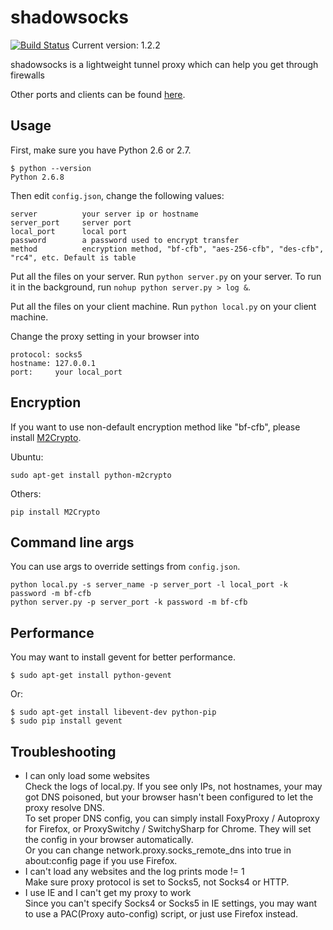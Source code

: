 shadowsocks
===========

[![Build Status](https://travis-ci.org/clowwindy/shadowsocks.png)](https://travis-ci.org/clowwindy/shadowsocks)
Current version: 1.2.2

shadowsocks is a lightweight tunnel proxy which can help you get through firewalls

Other ports and clients can be found [here](https://github.com/clowwindy/shadowsocks/wiki/Ports-and-Clients).

Usage
-----------

First, make sure you have Python 2.6 or 2.7.

    $ python --version
    Python 2.6.8


Then edit `config.json`, change the following values:

    server          your server ip or hostname
    server_port     server port
    local_port      local port
    password        a password used to encrypt transfer
    method          encryption method, "bf-cfb", "aes-256-cfb", "des-cfb", "rc4", etc. Default is table


Put all the files on your server. Run `python server.py` on your server. To run it in the background, run `nohup python server.py > log &`.

Put all the files on your client machine. Run `python local.py` on your client machine.

Change the proxy setting in your browser into

    protocol: socks5
    hostname: 127.0.0.1
    port:     your local_port

Encryption
------------

If you want to use non-default encryption method like "bf-cfb", please install [M2Crypto](http://chandlerproject.org/Projects/MeTooCrypto).

Ubuntu:

    sudo apt-get install python-m2crypto

Others:

    pip install M2Crypto


Command line args
-----------------

You can use args to override settings from `config.json`.

    python local.py -s server_name -p server_port -l local_port -k password -m bf-cfb
    python server.py -p server_port -k password -m bf-cfb

Performance
------------

You may want to install gevent for better performance.

    $ sudo apt-get install python-gevent

Or:

    $ sudo apt-get install libevent-dev python-pip
    $ sudo pip install gevent

Troubleshooting
---------------

* I can only load some websites  
   Check the logs of local.py. If you see only IPs, not hostnames, your may got DNS poisoned, but your browser hasn't 
    been configured to let the proxy resolve DNS.  
   To set proper DNS config, you can simply install FoxyProxy / Autoproxy for Firefox, or ProxySwitchy / SwitchySharp for 
   Chrome. They will set the config in your browser automatically.  
   Or you can change network.proxy.socks_remote_dns into true in about:config page if you use Firefox.
* I can't load any websites and the log prints mode != 1  
    Make sure proxy protocol is set to Socks5, not Socks4 or HTTP.
* I use IE and I can't get my proxy to work    
    Since you can't specify Socks4 or Socks5 in IE settings, you may want to use a PAC(Proxy auto-config) script, or 
    just use Firefox instead.

